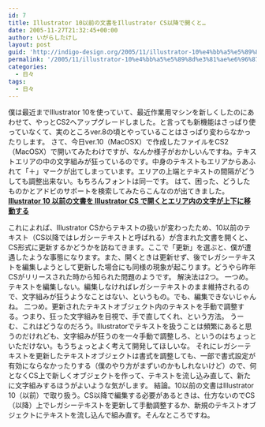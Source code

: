 ```yaml
---
id: 7
title: Illustrator 10以前の文書をIllustrator CS以降で開くと…
date: 2005-11-27T21:32:45+00:00
author: いがらしたけし
layout: post
guid: 'http://indigo-design.org/2005/11/illustrator-10%e4%bb%a5%e5%89%8d%e3%81%ae%e6%96%87%e6%9b%b8%e3%82%92illustrator-cs%e4%bb%a5%e9%99%8d%e3%81%a7%e9%96%8b%e3%81%8f%e3%81%a8%e2%80%a6/'
permalink: '/2005/11/illustrator-10%e4%bb%a5%e5%89%8d%e3%81%ae%e6%96%87%e6%9b%b8%e3%82%92illustrator-cs%e4%bb%a5%e9%99%8d%e3%81%a7%e9%96%8b%e3%81%8f%e3%81%a8/'
categories:
  - 日々
tags:
  - 日々
---
```

僕は最近までIllustrator 10を使っていて、最近作業用マシンを新しくしたのにあわせて、やっとCS2へアップグレードしました。と言っても新機能はさっぱり使っていなくて、実のところver.8の頃とやっていることはさっぱり変わらなかったりします。
さて、今日ver.10（MacOSX）で作成したファイルをCS2（MacOSX）で開いてみたわけですが、なんか様子がおかしいんですね。テキストエリアの中の文字組みが狂っているのです。中身のテキストもエリアからあふれて「＋」マークが出てしまっています。エリアの上端とテキストの間隔がどうしても調整出来ない。もちろんフォントは同一です。
はて、困った、どうしたものかとアドビのサポートを検索してみたらこんなのが出てきました。
<strong><a href="http://support.adobe.co.jp/faq/faq/qadoc.sv?224488+002" target="_blank">Illustrator 10 以前の文書を Illustrator CS で開くとエリア内の文字が上下に移動する</a></strong>

<!--more-->
これによれば、Illustrator CSからテキストの扱いが変わったため、10以前のテキスト（CS以降ではレガシーテキストと呼ばれる）が含まれた文書を開くと、CS形式に更新するかどうかを訪ねてきます。ここで「更新」を選ぶと、僕が遭遇したような事態になります。また、開くときは更新せず、後でレガシーテキストを編集しようとして更新した場合にも同様の現象が起こります。どうやら昨年CSがリリースされた時から知られた問題のようです。
解決法は2つ。
一つめ。テキストを編集しない。編集しなければレガシーテキストのまま維持されるので、文字組みが狂うようなことはない、というもの。でも、編集できないじゃんね。
二つめ。更新されたテキストオブジェクト内のテキストを手動で調整する。つまり、狂った文字組みを目視で、手で直してくれ、という方法。
うーむ、これはどうなのだろう。Illustratorでテキストを扱うことは頻繁にあると思うのだけれども、文字組みが狂うのを一々手動で調整しろ、というのはちょっといただけない。もうちょっとよく考えて開発してほしいな。
それにレガシーテキストを更新したテキストオブジェクトは書式を調整しても、一部で書式設定が有効にならなかったりする（僕のやり方がまずいのかもしれないけど）ので、何となくCS上で新しくオブジェクトを作って、テキストを流し込み直して、新たに文字組みするほうがよいような気がします。
結論。10以前の文書はIllustrator 10（以前）で取り扱う。CS以降で編集する必要があるときは、仕方ないのでCS（以降）上でレガシーテキストを更新して手動調整するか、新規のテキストオブジェクトにテキストを流し込んで組み直す。そんなところですね。